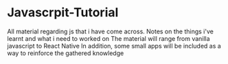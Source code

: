 # Javascrpit-Tutorial
All material regarding js that i have come across. Notes on the things i've learnt and what i need to worked on
The material will range from vanilla javascript to React Native
In addition, some small apps will be included as a way to reinforce the gathered knowledge 
 
